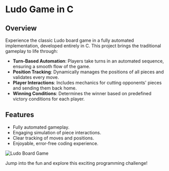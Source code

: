 # Ludo Game in C


## Overview

Experience the classic Ludo board game in a fully automated implementation, developed entirely in C. This project brings the traditional gameplay to life through:

- **Turn-Based Automation**: Players take turns in an automated sequence, ensuring a smooth flow of the game.
- **Position Tracking**: Dynamically manages the positions of all pieces and validates every move.
- **Player Interactions**: Includes mechanics for cutting opponents' pieces and sending them back home.
- **Winning Conditions**: Determines the winner based on predefined victory conditions for each player.

## Features

- Fully automated gameplay.
- Engaging simulation of piece interactions.
- Clear tracking of moves and positions.
- Enjoyable, error-free coding experience.

![Ludo Board Game](A_vibrant_and_detailed_illustration_of_a_tradition.png)

Jump into the fun and explore this exciting programming challenge!


